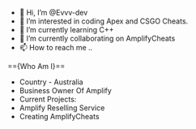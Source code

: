 - 👋 Hi, I’m @Evvv-dev
- 👀 I’m interested in coding Apex and CSGO Cheats.
- 🌱 I’m currently learning C++
- 💞️ I’m currently collaborating on AmplifyCheats
- 📫 How to reach me ..

=={Who Am I}==
- Country - Australia
- Business Owner Of Amplify
- Current Projects:
- Amplify Reselling Service
- Creating AmplifyCheats
